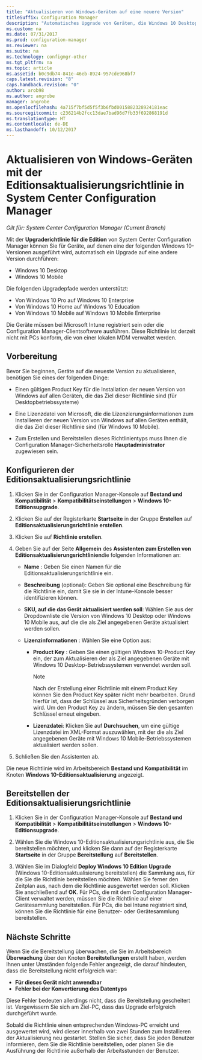 ```yaml
---
title: "Aktualisieren von Windows-Geräten auf eine neuere Version"
titleSuffix: Configuration Manager
description: "Automatisches Upgrade von Geräten, die Windows 10 Desktop, Windows 10 Mobile, oder Windows 10 Holographic ausführen, auf eine andere Edition mit Configuration Manager."
ms.custom: na
ms.date: 07/31/2017
ms.prod: configuration-manager
ms.reviewer: na
ms.suite: na
ms.technology: configmgr-other
ms.tgt_pltfrm: na
ms.topic: article
ms.assetid: b0c9db74-841e-46eb-8924-957cde968bf7
caps.latest.revision: "8"
caps.handback.revision: "0"
author: arob98
ms.author: angrobe
manager: angrobe
ms.openlocfilehash: 4a715f7bf5d5f5f3b6fbd0015882328924181eac
ms.sourcegitcommit: c236214b2fcc13dae7bad96d7fb33f692868191d
ms.translationtype: HT
ms.contentlocale: de-DE
ms.lasthandoff: 10/12/2017
---
```

# <a name="upgrade-windows-devices-with-the-edition-upgrade-policy-in-system-center-configuration-manager"></a>Aktualisieren von Windows-Geräten mit der Editionsaktualisierungsrichtlinie in System Center Configuration Manager

*Gilt für: System Center Configuration Manager (Current Branch)*


Mit der **Upgraderichtlinie für die Edition** von System Center Configuration Manager können Sie für Geräte, auf denen eine der folgenden Windows 10-Versionen ausgeführt wird, automatisch ein Upgrade auf eine andere Version durchführen:

- Windows 10 Desktop
- Windows 10 Mobile
<!-- - Windows 10 Holographic -->

Die folgenden Upgradepfade werden unterstützt:

- Von Windows 10 Pro auf Windows 10 Enterprise
- Von Windows 10 Home auf Windows 10 Education
- Von Windows 10 Mobile auf Windows 10 Mobile Enterprise
<!-- - From Windows 10 Holographic Pro to Windows 10 Holographic Enterprise -->

Die Geräte müssen bei Microsoft Intune registriert sein oder die Configuration Manager-Clientsoftware ausführen. Diese Richtlinie ist derzeit nicht mit PCs konform, die von einer lokalen MDM verwaltet werden.

## <a name="before-you-start"></a>Vorbereitung  
 Bevor Sie beginnen, Geräte auf die neueste Version zu aktualisieren, benötigen Sie eines der folgenden Dinge:  

-   Einen gültigen Product Key für die Installation der neuen Version von Windows auf allen Geräten, die das Ziel dieser Richtlinie sind (für Desktopbetriebssysteme)  

-   Eine Lizenzdatei von Microsoft, die die Lizenzierungsinformationen zum Installieren der neuen Version von Windows auf allen Geräten enthält, die das Ziel dieser Richtlinie sind (für Windows 10 Mobile<!-- and Windows 10 Holographic-->).

- Zum Erstellen und Bereitstellen dieses Richtlinientyps muss Ihnen die Configuration Manager-Sicherheitsrolle **Hauptadministrator** zugewiesen sein.

## <a name="configure-the-edition-upgrade-policy"></a>Konfigurieren der Editionsaktualisierungsrichtlinie  

1.  Klicken Sie in der Configuration Manager-Konsole auf **Bestand und Kompatibilität** > **Kompatibilitätseinstellungen** > **Windows 10-Editionsupgrade**.  

3.  Klicken Sie auf der Registerkarte **Startseite** in der Gruppe **Erstellen** auf **Editionsaktualisierungsrichtlinie erstellen**.  

4.  Klicken Sie auf **Richtlinie erstellen**.  

5.  Geben Sie auf der Seite **Allgemein** des **Assistenten zum Erstellen von Editionsaktualisierungsrichtlinien**die folgenden Informationen an:  

    -   **Name** : Geben Sie einen Namen für die Editionsaktualisierungsrichtlinie ein.  

    -   **Beschreibung** (optional): Geben Sie optional eine Beschreibung für die Richtlinie ein, damit Sie sie in der Intune-Konsole besser identifizieren können.  

    -   **SKU, auf die das Gerät aktualisiert werden soll**: Wählen Sie aus der Dropdownliste die Version von Windows 10 Desktop<!-- Windows 10 Holographic,--> oder Windows 10 Mobile aus, auf die die als Ziel angegebenen Geräte aktualisiert werden sollen.  

    -   **Lizenzinformationen** : Wählen Sie eine Option aus:  

        -   **Product Key** : Geben Sie einen gültigen Windows 10-Product Key ein, der zum Aktualisieren der als Ziel angegebenen Geräte mit Windows 10 Desktop-Betriebssystemen verwendet werden soll.  

            > [!NOTE]  
            >  Nach der Erstellung einer Richtlinie mit einem Product Key können Sie den Product Key später nicht mehr bearbeiten. Grund hierfür ist, dass der Schlüssel aus Sicherheitsgründen verborgen wird. Um den Product Key zu ändern, müssen Sie den gesamten Schlüssel erneut eingeben.  

        -   **Lizenzdatei**: Klicken Sie auf **Durchsuchen**, um eine gültige Lizenzdatei im XML-Format auszuwählen, mit der die als Ziel angegebenen Geräte mit <!--Windows 10 Holographic and -->Windows 10 Mobile-Betriebssystemen aktualisiert werden sollen.  

6.  Schließen Sie den Assistenten ab.  

Die neue Richtlinie wird im Arbeitsbereich **Bestand und Kompatibilität** im Knoten **Windows 10-Editionsaktualisierung** angezeigt.  

## <a name="deploy-the-edition-upgrade-policy"></a>Bereitstellen der Editionsaktualisierungsrichtlinie  

1.  Klicken Sie in der Configuration Manager-Konsole auf **Bestand und Kompatibilität** > **Kompatibilitätseinstellungen** > **Windows 10-Editionsupgrade**.  

3.  Wählen Sie die Windows 10-Editionsaktualisierungsrichtlinie aus, die Sie bereitstellen möchten, und klicken Sie dann auf der Registerkarte **Startseite** in der Gruppe **Bereitstellung** auf **Bereitstellen**.  

4.  Wählen Sie im Dialogfeld **Deploy Windows 10 Edition Upgrade** (Windows 10-Editionsaktualisierung bereitstellen) die Sammlung aus, für die Sie die Richtlinie bereitstellen möchten. Wählen Sie ferner den Zeitplan aus, nach dem die Richtlinie ausgewertet werden soll. Klicken Sie anschließend auf **OK**. Für PCs, die mit dem Configuration Manager-Client verwaltet werden, müssen Sie die Richtlinie auf einer Gerätesammlung bereitstellen. Für PCs, die bei Intune registriert sind, können Sie die Richtlinie für eine Benutzer- oder Gerätesammlung bereitstellen. 



## <a name="next-steps"></a>Nächste Schritte

Wenn Sie die Bereitstellung überwachen, die Sie im Arbeitsbereich **Überwachung** über den Knoten **Bereitstellungen** erstellt haben, werden Ihnen unter Umständen folgende Fehler angezeigt, die darauf hindeuten, dass die Bereitstellung nicht erfolgreich war:
- **Für dieses Gerät nicht anwendbar**
- **Fehler bei der Konvertierung des Datentyps**

Diese Fehler bedeuten allerdings nicht, dass die Bereitstellung gescheitert ist. Vergewissern Sie sich am Ziel-PC, dass das Upgrade erfolgreich durchgeführt wurde.

Sobald die Richtlinie einen entsprechenden Windows-PC erreicht und ausgewertet wird, wird dieser innerhalb von zwei Stunden zum Installieren der Aktualisierung neu gestartet. Stellen Sie sicher, dass Sie jeden Benutzer informieren, dem Sie die Richtlinie bereitstellen, oder planen Sie die Ausführung der Richtlinie außerhalb der Arbeitsstunden der Benutzer.
